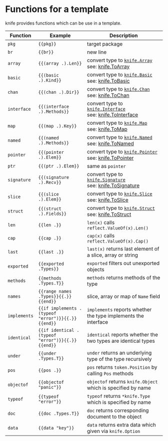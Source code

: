 # Functions for a template

knife provides functions which can be use in a template.

| Function | Example | Description |
| - | - | - |
| `pkg` | `{{pkg}}` | target package |
| `br` | `{{br}}` | new line |
| `array` | `{{(array .).Len}}` | convert type to [`knife.Array`](https://pkg.go.dev/github.com/gostaticanalysis/knife#Array)<br>see: [knife.ToArray](https://pkg.go.dev/github.com/gostaticanalysis/knife#ToArray) |
| `basic` | `{{(basic .).Kind}}` | convert type to [`knife.Basic`](https://pkg.go.dev/github.com/gostaticanalysis/knife#Basic)<br>see: [knife.ToBasic](https://pkg.go.dev/github.com/gostaticanalysis/knife#ToBasic) |
| `chan` | `{{(chan .).Dir}}` | convert type to [`knife.Chan`](https://pkg.go.dev/github.com/gostaticanalysis/knife#Chan)<br>see: [knife.ToChan](https://pkg.go.dev/github.com/gostaticanalysis/knife#ToChan) |
| `interface` | `{{(interface .).Methods}}` | convert type to [`knife.Interface`](https://pkg.go.dev/github.com/gostaticanalysis/knife#Interface)<br>see: [knife.ToInterface](https://pkg.go.dev/github.com/gostaticanalysis/knife#ToInterface) |
| `map` | `{{(map .).Key}}` | convert type to [`knife.Map`](https://pkg.go.dev/github.com/gostaticanalysis/knife#Map)<br>see: [knife.ToMap](https://pkg.go.dev/github.com/gostaticanalysis/knife#ToMap) |
| `named` | `{{(named .).Methods}}` | convert type to [`knife.Named`](https://pkg.go.dev/github.com/gostaticanalysis/knife#Named)<br>see: [knife.ToNamed](https://pkg.go.dev/github.com/gostaticanalysis/knife#ToNamed) |
| `pointer` | `{{(pointer .).Elem}}` | convert type to [`knife.Pointer`](https://pkg.go.dev/github.com/gostaticanalysis/knife#Pointer)<br>see: [knife.ToPointer](https://pkg.go.dev/github.com/gostaticanalysis/knife#ToPointer) |
| `ptr` | `{{(ptr .).Elem}}` | same as `pointer` |
| `signature` | `{{(signature .).Recv}}` | convert type to [`knife.Signature`](https://pkg.go.dev/github.com/gostaticanalysis/knife#Signature)<br>see: [knife.ToSignature](https://pkg.go.dev/github.com/gostaticanalysis/knife#ToSignature) |
| `slice` | `{{(slice .).Elem}}` | convert type to [`knife.Slice`](https://pkg.go.dev/github.com/gostaticanalysis/knife#Slice)<br>see: [knife.ToSlice](https://pkg.go.dev/github.com/gostaticanalysis/knife#ToSlice) |
| `struct` | `{{(struct .).Fields}}` | convert type to [`knife.Struct`](https://pkg.go.dev/github.com/gostaticanalysis/knife#Struct)<br>see: [knife.ToStruct](https://pkg.go.dev/github.com/gostaticanalysis/knife#ToStruct) |
| `len` | `{{len .}}` | `len(x)` calls `reflect.ValueOf(x).Len()` |
| `cap` | `{{cap .}}` | `cap(x)` calls `reflect.ValueOf(x).Cap()` |
| `last` | `{{last .}}` | `last(x)` returns last element of a slice, array or string |
| `exported` | `{{exported .Types}}` | `exported` filters out unexported objects |
| `methods` | `{{methods .Types.T}}` | `methods` returns methods of the type |
| `names` | `{{range names .Types}}{{.}}{{end}}` | slice, array or map of `Name` field |
| `implements` | `{{if implements . (typeof "error")}}{{.}}{{end}}` | `implements` reports whether the type implements the interface |
| `identical` | `{{if identical . (typeof "error")}}{{.}}{{end}}` | `identical` reports whether the two types are identical types |
| `under` | `{{under .Types.T}}` | `under` returns an underlying type of the type recursively |
| `pos` | `{{pos .}}` | `pos` returns `token.Position` by calling `Pos` methods |
| `objectof` | `{{objectof "panic"}}` | `objectof` returns `knife.Object` which is specified by name |
| `typeof` | `{{typeof "error"}}` | `typeof` returns `*knife.Type` which is specified by name |
| `doc` | `{{doc .Types.T}}` | `doc` returns corresponding document to the object |
| `data` | `{{data "key"}}` | `data` returns extra data which given via `knife.Option` |
